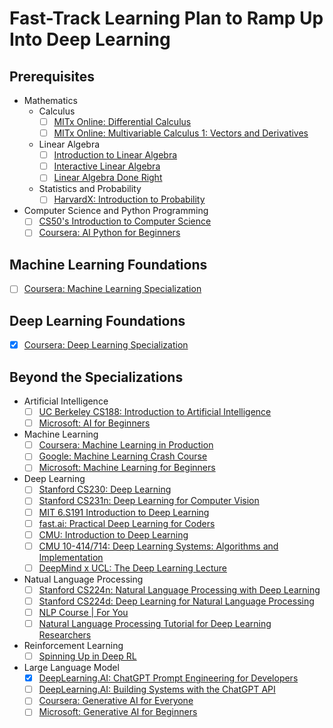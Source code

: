 # Fast-Track Learning Plan to Ramp Up Into Deep Learning

## Prerequisites

* Mathematics
  * Calculus
    - [ ] [MITx Online: Differential Calculus](https://mitxonline.mit.edu/programs/program-v1:MITxT+18.01x/)
    - [ ] [MITx Online: Multivariable Calculus 1: Vectors and Derivatives](https://mitxonline.mit.edu/courses/course-v1:MITxT+18.02.1x/)
  * Linear Algebra
    - [ ] [Introduction to Linear Algebra](https://math.mit.edu/~gs/linearalgebra/)
    - [ ] [Interactive Linear Algebra](https://textbooks.math.gatech.edu/ila/)
    - [ ] [Linear Algebra Done Right](https://linear.axler.net/)
  * Statistics and Probability
    - [ ] [HarvardX: Introduction to Probability](https://stat110.hsites.harvard.edu/)
* Computer Science and Python Programming
  - [ ] [CS50's Introduction to Computer Science](https://www.edx.org/course/introduction-computer-science-harvardx-cs50x)
  - [ ] [Coursera: AI Python for Beginners](https://www.coursera.org/learn/ai-python-for-beginners)

## Machine Learning Foundations

- [ ] [Coursera: Machine Learning Specialization](https://www.coursera.org/specializations/machine-learning-introduction)

## Deep Learning Foundations

- [x] [Coursera: Deep Learning Specialization](https://www.coursera.org/specializations/deep-learning)

## Beyond the Specializations

* Artificial Intelligence
  - [ ] [UC Berkeley CS188: Introduction to Artificial Intelligence](https://inst.eecs.berkeley.edu/~cs188)
  - [ ] [Microsoft: AI for Beginners](https://microsoft.github.io/AI-For-Beginners/)
* Machine Learning
  - [ ] [Coursera: Machine Learning in Production](https://www.coursera.org/learn/introduction-to-machine-learning-in-production)
  - [ ] [Google: Machine Learning Crash Course](https://developers.google.com/machine-learning/crash-course)
  - [ ] [Microsoft: Machine Learning for Beginners](https://microsoft.github.io/ML-For-Beginners/)
* Deep Learning
  - [ ] [Stanford CS230: Deep Learning](https://cs230.stanford.edu/lecture/)
  - [ ] [Stanford CS231n: Deep Learning for Computer Vision](https://cs231n.github.io/)
  - [ ] [MIT 6.S191 Introduction to Deep Learning](http://introtodeeplearning.com/)
  - [ ] [fast.ai: Practical Deep Learning for Coders](https://course.fast.ai/)
  - [ ] [CMU: Introduction to Deep Learning](https://deeplearning.cs.cmu.edu/)
  - [ ] [CMU 10-414/714: Deep Learning Systems: Algorithms and Implementation](https://dlsyscourse.org/)
  - [ ] [DeepMind x UCL: The Deep Learning Lecture](https://www.youtube.com/playlist?list=PLqYmG7hTraZDVH599EItlEWsUOsJbAodm)
* Natual Language Processing
  - [ ] [Stanford CS224n: Natural Language Processing with Deep Learning](http://web.stanford.edu/class/cs224n/)
  - [ ] [Stanford CS224d: Deep Learning for Natural Language Processing](http://cs224d.stanford.edu/)
  - [ ] [NLP Course | For You](https://lena-voita.github.io/nlp_course.html)
  - [ ] [Natural Language Processing Tutorial for Deep Learning Researchers](https://github.com/graykode/nlp-tutorial)
* Reinforcement Learning
  - [ ] [Spinning Up in Deep RL](https://spinningup.openai.com/en/latest/)
* Large Language Model
  - [x] [DeepLearning.AI: ChatGPT Prompt Engineering for Developers](https://www.deeplearning.ai/short-courses/chatgpt-prompt-engineering-for-developers/)
  - [ ] [DeepLearning.AI: Building Systems with the ChatGPT API](https://www.deeplearning.ai/short-courses/building-systems-with-chatgpt/)
  - [ ] [Coursera: Generative AI for Everyone](https://www.coursera.org/learn/generative-ai-for-everyone)
  - [ ] [Microsoft: Generative AI for Beginners](https://microsoft.github.io/generative-ai-for-beginners/)
